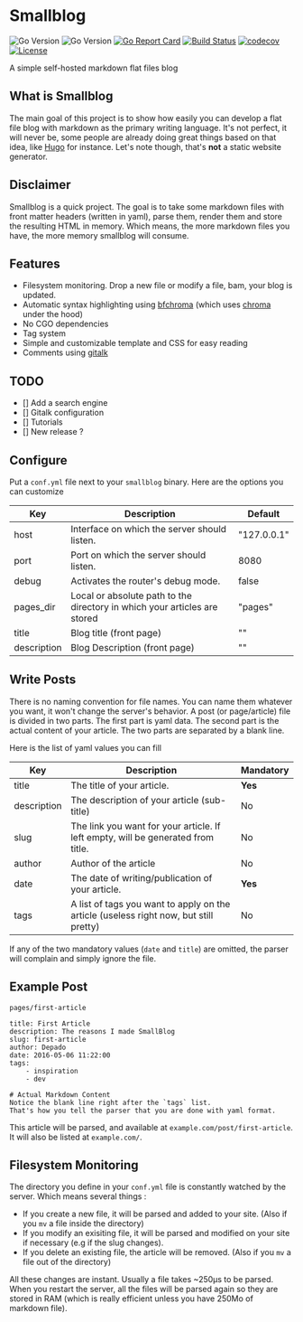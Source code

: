 # Smallblog

![Go Version](https://img.shields.io/badge/go-1.8-brightgreen.svg)
![Go Version](https://img.shields.io/badge/go-1.9-brightgreen.svg)
[![Go Report Card](https://goreportcard.com/badge/github.com/Depado/smallblog)](https://goreportcard.com/report/github.com/Depado/smallblog)
[![Build Status](https://drone.depado.eu/api/badges/Depado/smallblog/status.svg)](https://drone.depado.eu/Depado/smallblog)
[![codecov](https://codecov.io/gh/Depado/smallblog/branch/master/graph/badge.svg)](https://codecov.io/gh/Depado/smallblog)
[![License](https://img.shields.io/badge/license-MIT-blue.svg)](https://github.com/Depado/smallblog/blob/master/LICENSE)

A simple self-hosted markdown flat files blog

## What is Smallblog

The main goal of this project is to show how easily you can develop a flat file
blog with markdown as the primary writing language. It's not perfect, it will
never be, some people are already doing great things based on that idea, like
[Hugo](https://gohugo.io/) for instance. Let's note though, that's **not** a
static website generator.

## Disclaimer

Smallblog is a quick project. The goal is to take some markdown files with
front matter headers (written in yaml), parse them, render them and store the
resulting HTML in memory. Which means, the more markdown files you have, the
more memory smallblog will consume.

## Features

- Filesystem monitoring. Drop a new file or modify a file, bam, your blog is
updated.
- Automatic syntax highlighting using [bfchroma](https://github.com/Depado/bfchroma)
(which uses [chroma](https://github.com/alecthomas/chroma) under the hood)
- No CGO dependencies
- Tag system
- Simple and customizable template and CSS for easy reading
- Comments using [gitalk](https://github.com/gitalk/gitalk)

## TODO

- [] Add a search engine
- [] Gitalk configuration
- [] Tutorials
- [] New release ?

## Configure

Put a `conf.yml` file next to your `smallblog` binary. Here are the options you
can customize

| Key         | Description                                                               | Default     |
| ----------- | ------------------------------------------------------------------------- | ----------- |
| host        | Interface on which the server should listen.                              | "127.0.0.1" |
| port        | Port on which the server should listen.                                   | 8080        |
| debug       | Activates the router's debug mode.                                        | false       |
| pages_dir   | Local or absolute path to the directory in which your articles are stored | "pages"     |
| title       | Blog title (front page)                                                   | ""          |
| description | Blog Description (front page)                                             | ""          |

## Write Posts

There is no naming convention for file names. You can name them whatever you
want, it won't change the server's behavior. A post (or page/article) file is
divided in two parts. The first part is yaml data. The second part is the actual
content of your article. The two parts are separated by a blank line.

Here is the list of yaml values you can fill

| Key         | Description                                                                           | Mandatory |
| ----------- | ------------------------------------------------------------------------------------- | --------- |
| title       | The title of your article.                                                            | **Yes**   |
| description | The description of your article (sub-title)                                           | No        |
| slug        | The link you want for your article. If left empty, will be generated from title.      | No        |
| author      | Author of the article                                                                 | No        |
| date        | The date of writing/publication of your article.                                      | **Yes**   |
| tags        | A list of tags you want to apply on the article (useless right now, but still pretty) | No        |

If any of the two mandatory values (`date` and `title`) are omitted, the parser will complain and simply ignore the file.

## Example Post

`pages/first-article`

```
title: First Article
description: The reasons I made SmallBlog
slug: first-article
author: Depado
date: 2016-05-06 11:22:00
tags:
    - inspiration
    - dev

# Actual Markdown Content
Notice the blank line right after the `tags` list.
That's how you tell the parser that you are done with yaml format.
```

This article will be parsed, and available at `example.com/post/first-article`.
It will also be listed at `example.com/`.

## Filesystem Monitoring

The directory you define in your `conf.yml` file is constantly watched by the
server. Which means several things :
 - If you create a new file, it will be parsed and added to your site.
   (Also if you `mv` a file inside the directory)
 - If you modify an exisiting file, it will be parsed and modified on your site
   if necessary (e.g if the slug changes).
 - If you delete an existing file, the article will be removed. (Also if you
   `mv` a file out of the directory)

All these changes are instant. Usually a file takes ~250µs to be parsed. When
you restart the server, all the files will be parsed again so they are stored in
RAM (which is really efficient unless you have 250Mo of markdown file).

